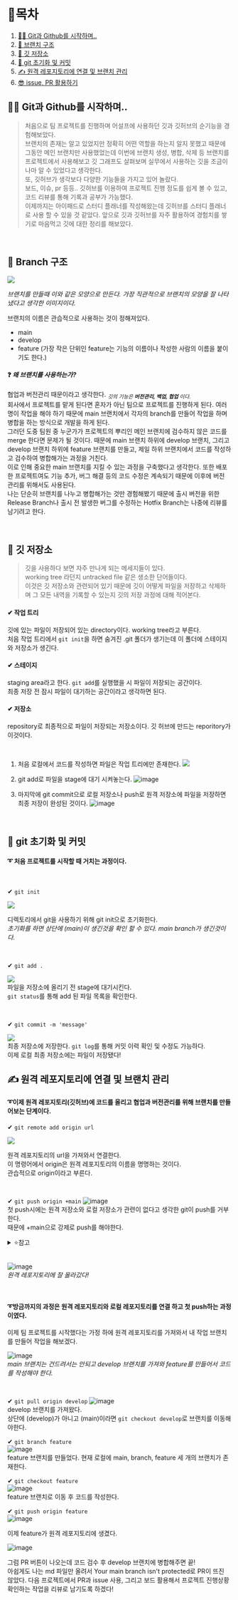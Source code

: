# 🎇목차

1. [👨‍💻 Git과 Github를 시작하며..](#-Git과-Github를-시작하며..)
2. [🔹 브랜치 구조](#-branch-구조)
3. [🔸 깃 저장소 ](#-깃-저장소)
4. [💬 git 초기화 및 커밋](#-git-초기화-및-커밋)
5. [✍ 원격 레포지토리에 연결 및 브랜치 관리](#-원격-레포지토리에-연결-및-브랜치-관리)
6. [😎 issue, PR 활용하기](#)

## 👨‍💻 Git과 Github를 시작하며..

> 처음으로 팀 프로젝트를 진행하며 어설프에 사용하던 깃과 깃허브의 순기능을 경험해보았다. <br /> 브랜치의 존재는 알고 있었지만 정확히 어떤 역할을 하는지 알지 못했고 때문에 그동안 메인 브랜치만 사용했었는데 이번에 브랜치 생성, 병합, 삭제 등 브랜치를 프로젝트에서 사용해보고 깃 그래프도 살펴보며 실무에서 사용하는 깃을 조금이나마 알 수 있었다고 생각한다.<br >
> 또, 깃허브가 생각보다 다양한 기능들을 가지고 있어 놀랐다. <br > 보드, 이슈, pr 등등.. 깃허브를 이용하여 프로젝트 진행 정도를 쉽게 볼 수 있고, 코드 리뷰를 통해 기록과 공부가 가능했다. <br > 이제까지는 아이패드로 스터디 플래너를 작성해왔는데 깃허브를 스터디 플래너로 사용 할 수 있을 것 같았다. 앞으로 깃과 깃허브를 자주 활용하여 경험치를 쌓기로 마음먹고 깃에 대한 정리를 해보았다.

<br />

## 🔹 Branch 구조

<img src="https://velog.velcdn.com/images/ssol_916/post/63a1ec26-777d-4346-91a5-f94ae102bbc2/image.webp">

_브랜치를 만들때 이와 같은 모양으로 만든다. 가장 직관적으로 브랜치의 모양을 잘 나타냈다고 생각한 이미지이다._ <br >

브랜치의 이름은 관습적으로 사용하는 것이 정해져있다.

- main
- develop
- feature (가장 작은 단위인 feature는 기능의 이름이나 작성한 사람의 이름을 붙이기도 한다.)

#### ❓ _왜 브랜치를 사용하는가?_

협업과 버전관리 때문이라고 생각한다.
<sub>_깃의 기능은 **버전관리, 백업, 협업** 이다._</sub> <br />
회사에서 프로젝트를 맡게 된다면 혼자가 아닌 팀으로 프로젝트를 진행하게 된다.
여러명이 작업을 해야 하기 때문에 main 브랜치에서 각자의 branch를 만들어 작업을 하며 병합을 하는 방식으로 개발을 하게 된다. <br />
그러던 도중
팀원 중 누군가가 프로젝트의 뿌리인 메인 브랜치에 검수하지 않은 코드를 merge 한다면 문제가 될 것이다. 때문에 main 브랜치 하위에 develop 브랜치, 그리고 develop 브랜치 하위에 feature 브랜치를 만들고, 제일 하위 브랜치에서 코드를 작성하고 검수하여 병합해가는 과정을 거친다. <br />
이로 인해 중요한 main 브랜치를 지킬 수 있는 과정을 구축했다고 생각한다.
또한 배포한 프로젝트여도 기능 추가, 버그 해결 등의 코드 수정은 계속되기 때문에 이후에 버전 관리를 위해서도 사용된다. <br >
나는 단순히 브랜치를 나누고 병합해가는 것만 경험해봤기 때문에 출시 버전을 위한 Release Branch나 출시 전 발생한 버그를 수정하는 Hotfix Branch는 나중에 리뷰를 남기려고 한다.

<br >

## 🔸 깃 저장소

> 깃을 사용하다 보면 자주 만나게 되는 메세지들이 있다. <br >
> working tree 라던지 untracked file 같은 생소한 단어들이다.<br >
> 이것은 깃 저장소와 관련되어 있기 때문에 깃이 어떻게 파일을 저장하고 삭제하며 그 모든 내역을 기록할 수 있는지 깃의 저장 과정에 대해 적어본다.<br >

#### ✔ 작업 트리

깃에 있는 파일이 저장되어 있는 directory이다. working tree라고 부른다.<br>
처음 작업 트리에서 `git init`을 하면 숨겨진 .git 폴더가 생기는데 이 폴더에 스테이지와 저장소가 생긴다.

#### ✔ 스테이지

staging area라고 한다. `git add`를 실행했을 시 파일이 저장되는 공간이다.<br>
최종 저장 전 잠시 파일이 대기하는 공간이라고 생각하면 된다.

#### ✔ 저장소

repository로 최종적으로 파일이 저장되는 저장소이다. 깃 허브에 만드는 reporitory가 이것이다.

   <br >

1. 처음 로컬에서 코드를 작성하면 파일은 작업 트리에만 존재한다.
   <img src="https://github.com/future9061/git-github/assets/132829711/c4a23d3c-2d0c-4220-9507-3304c1fb9b7d">

2. git add로 파일을 stage에 대기 시켜놓는다.
   ![image](https://github.com/future9061/git-github/assets/132829711/68b2dbbd-0c53-4a76-be7b-f8f8b509c788)

3. 마지막에 git commit으로 로컬 저장소나 push로 원격 저장소에 파일을 저장하면 최종 저장이 완성된 것이다.
   ![image](https://github.com/future9061/git-github/assets/132829711/e1f6782c-7fa3-46fe-a601-f807b428911b)

 <br >

## 💬 git 초기화 및 커밋

#### ➰ 처음 프로젝트를 시작할 때 거치는 과정이다.

<br />

✔ `git init`

<img src="https://github.com/future9061/coffeebean-mobile/assets/132829711/fafb732e-b7f9-401f-88de-c52284ea4404" /> <br />

디렉토리에서 git을 사용하기 위해 git init으로 초기화한다. <br />
_초기화를 하면 상단에 (main)이 생긴것을 확인 할 수 있다. main branch가 생긴것이다._

<br >

✔ `git add .`

<img src="https://github.com/future9061/coffeebean-mobile/assets/132829711/803eb201-2328-4568-9672-2b3835a0a289" /> <br />
파일을 저장소에 올리기 전 stage에 대기시킨다. <br >
`git status`를 통해 add 된 파일 목록을 확인한다.

<br >

✔ `git commit -m 'message'`

<img src="https://github.com/future9061/git-github/assets/132829711/098ccd1c-7395-4ccf-83c6-88ea0b9e9d21" /> <br />
최종 저장소에 저장한다. `git log`를 통해 커밋 이력 확인 및 수정도 가능하다. <br> 이제 로컬 최종 저장소에는 파일이 저장됐다!
<br >

## ✍ 원격 레포지토리에 연결 및 브랜치 관리

#### ➰이제 원격 레포지토리(깃허브)에 코드를 올리고 협업과 버전관리를 위해 브랜치를 만들어보는 단계이다.

✔ `git remote add origin url`

<img src="https://github.com/future9061/coffeebean-mobile/assets/132829711/b81d179f-82c8-4b97-ac17-f36c5dc05859" /> <br />

원격 레포지토리의 url을 가져와서 연결한다. <br>
이 명령어에서 origin은 원격 레포지토리의 이름을 명명하는 것이다. <br />
관습적으로 origin이라고 부른다.

<br >

✔ `git push origin +main`
![image](https://github.com/future9061/git-github/assets/132829711/420d66d8-250d-48e8-bc77-aa728f9a4ac6) <br />
첫 push시에는 원격 저장소와 로컬 저장소가 관련이 없다고 생각한 git이 push를 거부한다.<br /> 때문에 +main으로 강제로 push를 해야한다.

<details><summary>⭐참고
</summary>
<img src="https://github.com/future9061/git-github/assets/132829711/badd7be0-e721-443c-b366-2dd88046b91e"> <br />
오리진은 모든 팀원이 사용하는 저장소이기 때문에 계속 push가 일어난다. <br>
때문에 push 전에는 pull이나 fetch로 원격과 같은 환경을 맞춰주는 과정이 필요할 수도 있다.

</details>

<br>

![image](https://github.com/future9061/git-github/assets/132829711/7bbcba56-ee7e-4c44-b98c-6bed29dd2b1d)<br />
_원격 레포지토리에 잘 올라갔다!_

<br >

#### ➰방금까지의 과정은 원격 레포지토리와 로컬 레포지토리를 연결 하고 첫 push하는 과정이였다. <br />
이제 팀 프로젝트를 시작했다는 가정 하에 원격 레포지토리를 가져와서 내 작업 브랜치를 만들어 작업을 해보겠다.

![image](https://github.com/future9061/git-github/assets/132829711/6f8eea86-8668-451d-96ba-2ae2bbb00907) <br>
_main 브랜치는 건드려서는 안되고 develop 브랜치를 가져와 feature를 만들어서 코드를 작성해야 한다._

<br>

✔ `git pull origin develop`
![image](https://github.com/future9061/git-github/assets/132829711/106a5ae3-2b1c-4b0b-a112-12971c6bd742) <br />
develop 브랜치를 가져왔다. <br >
상단에 (develop)가 아니고 (main)이라면 `git checkout develop`로 브랜치를 이동해야한다.

✔ `git branch feature`  <br />
![image](https://github.com/future9061/git-github/assets/132829711/efbe3abe-3fe6-4c41-ae1a-4d52ed50cc10) <br />
feature 브랜치를 만들었다. 현재 로컬에 main, branch, feature 세 개의 브랜치가 존재한다.

✔ `git checkout feature`  <br />
![image](https://github.com/future9061/git-github/assets/132829711/9cff3c83-5e90-47d5-b949-8f35de4fd09f) <br />
feature 브랜치로 이동 후 코드를 작성한다.

✔ `git push origin feature`  <br />
![image](https://github.com/future9061/git-github/assets/132829711/ecf8f3c4-f3a0-442a-9563-23be44cb3f00) <br />

이제 feature가 원격 레포지토리에 생겼다.

![image](https://github.com/future9061/git-github/assets/132829711/544d4050-3a71-4778-b06a-d936ce1870c3) <br />

그럼 PR 버튼이 나오는데 코드 검수 후 develop 브랜치에 병합해주면 끝!<br />
아쉽게도 나는 md 파일만 올려서 Your main branch isn't protected로 PR이 뜨진 않았다.
다음 프로젝트에서 PR과 issue 사용, 그리고 보드 활용해서 프로젝트 진행상황 확인하는 작업을 리뷰로 남기도록 하겠다!
